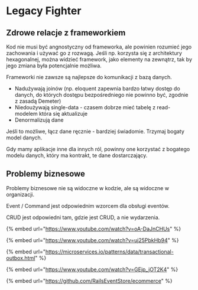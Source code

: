 # Legacy Fighter

## Zdrowe relacje z frameworkiem

Kod nie musi być angnostyczny od frameworka, ale powinien rozumieć jego zachowania i używać go z rozwagą. Jeśli np. korzysta się z architektury hexagonalnej, można widzieć framework, jako elementy na zewnątrz, tak by jego zmiana była potencjalnie możliwa.

Frameworki nie zawsze są najlepsze do komunikacji z bazą danych.

* Nadużywają joinów (np. eloquent zapewnia bardzo łatwy dostęp do danych, do których dostępu bezpośredniego nie powinno być, zgodnie z zasadą Demeter)
* Niedoużywają single-data - czasem dobrze mieć tabelę z read-modelem która się aktualizuje
* Denormalizują dane

Jeśli to możliwe, łącz dane ręcznie - bardziej świadomie. Trzymaj bogaty model danych.

Gdy mamy aplikacje inne dla innych ról, powinny one korzystać z bogatego modelu danych, który ma kontrakt, te dane dostarczający.

## Problemy biznesowe

Problemy biznesowe nie są widoczne w kodzie, ale są widoczne w organizacji.

Event / Command jest odpowiednim wzorcem dla obsługi eventów.

CRUD jest odpowiedni tam, gdzie jest CRUD, a nie wydarzenia.



{% embed url="https://www.youtube.com/watch?v=oA-DaJnCHUs" %}



{% embed url="https://www.youtube.com/watch?v=uj25PbkHb94" %}

{% embed url="https://microservices.io/patterns/data/transactional-outbox.html" %}

{% embed url="https://www.youtube.com/watch?v=GEjp_jOT2K4" %}

{% embed url="https://github.com/RailsEventStore/ecommerce" %}
